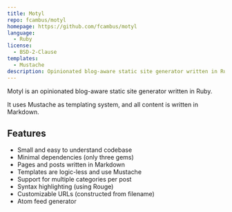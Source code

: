 ```yaml
---
title: Motyl
repo: fcambus/motyl
homepage: https://github.com/fcambus/motyl
language:
  - Ruby
license:
  - BSD-2-Clause
templates:
  - Mustache
description: Opinionated blog-aware static site generator written in Ruby.
---
```


Motyl is an opinionated blog-aware static site generator written in Ruby.

It uses Mustache as templating system, and all content is written in Markdown.

## Features

- Small and easy to understand codebase
- Minimal dependencies (only three gems)
- Pages and posts written in Markdown
- Templates are logic-less and use Mustache
- Support for multiple categories per post
- Syntax highlighting (using Rouge)
- Customizable URLs (constructed from filename)
- Atom feed generator
